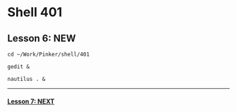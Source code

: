 # Shell 401
## Lesson 6: NEW

`cd ~/Work/Pinker/shell/401`

`gedit &`

`nautilus . &`
___



#### [Lesson 7: NEXT](https://github.com/inkVerb/pinker/blob/master/401-shell/Lesson-07.md)
